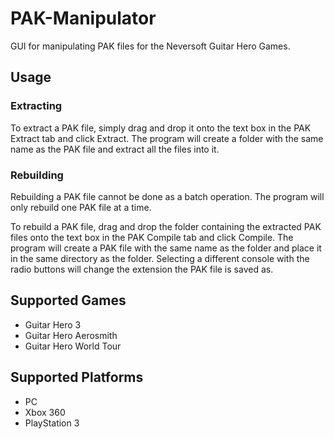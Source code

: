 # PAK-Manipulator
 
 GUI for manipulating PAK files for the Neversoft Guitar Hero Games.

## Usage

### Extracting

To extract a PAK file, simply drag and drop it onto the text box in the PAK Extract tab and click Extract. The program will create a folder with the same name as the PAK file and extract all the files into it.

### Rebuilding

Rebuilding a PAK file cannot be done as a batch operation. The program will only rebuild one PAK file at a time. 

To rebuild a PAK file, drag and drop the folder containing the extracted PAK files onto the text box in the PAK Compile tab and click Compile. The program will create a PAK file with the same name as the folder and place it in the same directory as the folder. Selecting a different console with the radio buttons will change the extension the PAK file is saved as.

## Supported Games

* Guitar Hero 3
* Guitar Hero Aerosmith
* Guitar Hero World Tour

## Supported Platforms

* PC
* Xbox 360
* PlayStation 3